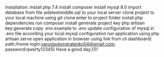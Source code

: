Installation:
install php 7.4
install composer
install mysql 8.0 
import database from file wdstestmiddle.sql to your local server
clone project to your local machine using git clone
enter to project folder
install php dependencies run composer install
generate project key php artisan key:generate
copy .env.example to .env
update configuration of mysql in .env file according your local mysql configuration
run application using php artisan serve
open application in browser using link from cli
dashboard(
path:/home
login:yaroslavkondratenko54@gmail.com;
password:qwerty12345)
Have a good day;)))!

